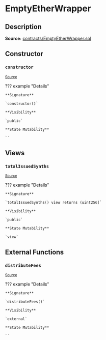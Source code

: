 # EmptyEtherWrapper

## Description

**Source:** [contracts/EmptyEtherWrapper.sol](https://github.com/Synthetixio/synthetix/tree/v2.47.0-ovm/contracts/EmptyEtherWrapper.sol)

## Constructor

### `constructor`

<sub>[Source](https://github.com/Synthetixio/synthetix/tree/v2.47.0-ovm/contracts/EmptyEtherWrapper.sol#L6)</sub>

??? example "Details"

    **Signature**

    `constructor()`

    **Visibility**

    `public`

    **State Mutability**

    ``

## Views

### `totalIssuedSynths`

<sub>[Source](https://github.com/Synthetixio/synthetix/tree/v2.47.0-ovm/contracts/EmptyEtherWrapper.sol#L10)</sub>

??? example "Details"

    **Signature**

    `totalIssuedSynths() view returns (uint256)`

    **Visibility**

    `public`

    **State Mutability**

    `view`

## External Functions

### `distributeFees`

<sub>[Source](https://github.com/Synthetixio/synthetix/tree/v2.47.0-ovm/contracts/EmptyEtherWrapper.sol#L14)</sub>

??? example "Details"

    **Signature**

    `distributeFees()`

    **Visibility**

    `external`

    **State Mutability**

    ``
